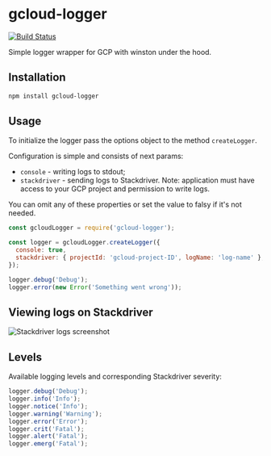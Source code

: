 # gcloud-logger

[![Build Status](https://travis-ci.com/a-pavlenko/gcloud-logger.svg?branch=master)](https://travis-ci.com/a-pavlenko/gcloud-logger)

Simple logger wrapper for GCP with winston under the hood.

## Installation

```bash
npm install gcloud-logger
```

## Usage

To initialize the logger pass the options object to the method `createLogger`.

Configuration is simple and consists of next params:

- `console` - writing logs to stdout;
- `stackdriver` - sending logs to Stackdriver. Note: application must have access to your GCP project and permission to write logs.

You can omit any of these properties or set the value to falsy if it's not needed.

```js
const gcloudLogger = require('gcloud-logger');

const logger = gcloudLogger.createLogger({
  console: true,
  stackdriver: { projectId: 'gcloud-project-ID', logName: 'log-name' },
});

logger.debug('Debug');
logger.error(new Error('Something went wrong'));
```

## Viewing logs on Stackdriver

![Stackdriver logs screenshot](https://image.ibb.co/dtAHgy/stackdriver_logs.png)

## Levels

Available logging levels and corresponding Stackdriver severity:

```js
logger.debug('Debug');
logger.info('Info');
logger.notice('Info');
logger.warning('Warning');
logger.error('Error');
logger.crit('Fatal');
logger.alert('Fatal');
logger.emerg('Fatal');
```
